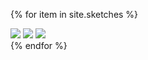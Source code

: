 
<script type="text/javascript" src="/js/lightbox.js"></script>
<link rel="stylesheet" href="/css/lightbox.css">

{% for item in site.sketches %}
<div class="lightbox" id="lightbox{{ forloop.index }}">
  <div class="table">
    <div class="table-cell">
      <img class="close" src="/img/close.svg" />
      <img class="next" src="/img/next.svg" />
      <img class="prev" src="/img/prev.svg" />
      <div class="item" style="background: url('{{ item.image }}') center center no-repeat; background-size: cover;">
      </div>
    </div>
  </div>
</div>
{% endfor %}

<script>
    $('.next').click(function(){
        $(this).closest('.lightbox').hide().next().show();
    });
</script>

